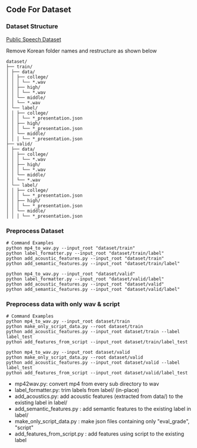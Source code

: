 ## Code For Dataset

### Dataset Structure

[Public Speech Dataset](https://www.aihub.or.kr/aihubdata/data/view.do?pageIndex=1&currMenu=115&topMenu=100&srchOneDataTy=DATA004&srchOptnCnd=OPTNCND001&searchKeyword=&srchDetailCnd=DETAILCND001&srchOrder=ORDER001&srchPagePer=20&srchDataRealmCode=REALM002&srchDataRealmCode=REALM010&aihubDataSe=data&dataSetSn=71663)

Remove Korean folder names and restructure as shown below

```
dataset/
├── train/
│ ├── data/
│ │ ├── college/
│ │ │ └── *.wav
│ │ ├── high/
│ │ │ └── *.wav
│ │ └── middle/
│ │ └── *.wav
│ └── label/
│ │ ├── college/
│ │ │ └── *_presentation.json
│ │ ├── high/
│ │ │ └── *_presentation.json
│ │ └── middle/
│ │ │ └── *_presentation.json
├── valid/
│ ├── data/
│ │ ├── college/
│ │ │ └── *.wav
│ │ ├── high/
│ │ │ └── *.wav
│ │ └── middle/
│ │ └── *.wav
│ └── label/
│ │ ├── college/
│ │ │ └── *_presentation.json
│ │ ├── high/
│ │ │ └── *_presentation.json
│ │ └── middle/
│ │ │ └── *_presentation.json
```

### Preprocess Dataset

```
# Command Examples
python mp4_to_wav.py --input_root "dataset/train"
python label_formatter.py --input_root "dataset/train/label"
python add_acoustic_features.py --input_root "dataset/train"
python add_semantic_features.py --input_root "dataset/train/label"

python mp4_to_wav.py --input_root "dataset/valid"
python label_formatter.py --input_root "dataset/valid/label"
python add_acoustic_features.py --input_root "dataset/valid"
python add_semantic_features.py --input_root "dataset/valid/label"
```

### Preprocess data with only wav & script

```
# Command Examples
python mp4_to_wav.py --input_root dataset/train
python make_only_script_data.py --root dataset/train
python add_acoustic_features.py --input_root dataset/train --label label_test
python add_features_from_script --input_root dataset/train/label_test

python mp4_to_wav.py --input_root dataset/valid
python make_only_script_data.py --root dataset/valid
python add_acoustic_features.py --input_root dataset/valid --label label_test
python add_features_from_script --input_root dataset/valid/label_test
```

- mp42wav.py: convert mp4 from every sub directory to wav
- label_formatter.py: trim labels from label/ (in-place)
- add_acoustics.py: add acoustic features (extracted from data/) to the existing label in label/
- add_semantic_features.py : add semantic features to the existing label in label/
- make_only_script_data.py : make json files containing only "eval_grade", "script" 
- add_features_from_script.py : add features using script to the existing label
